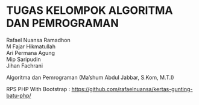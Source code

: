 # TUGAS KELOMPOK ALGORITMA DAN PEMROGRAMAN

Rafael Nuansa Ramadhon<br>
M Fajar Hikmatullah<br>
Ari Permana Agung<br>
Mip Saripudin<br>
Jihan Fachrani<br>


Algoritma dan Pemrograman (Ma’shum Abdul Jabbar, S.Kom, M.T.I)<br>

RPS PHP With Bootstrap : https://github.com/rafaelnuansa/kertas-gunting-batu-php/
